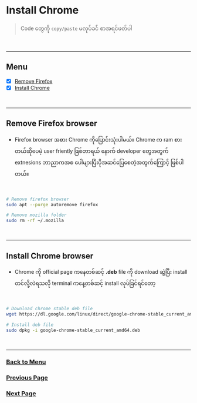 # Install Chrome
> Code တွေကို `copy/paste` မလုပ်ခင်် စာအရင်ဖတ်ပါ

</br>

---

## Menu

- [x] [Remove Firefox](#remove-firefox-browser)
- [x] [Install Chrome](#install-chrome-browser)

</br>

---

## Remove Firefox browser

- Firefox browser အစား Chrome ကိုပြောင်းသုံးပါမယ်။ Chrome က ram စားတယ်ဆိုပေမဲ့ user friently ဖြစ်တာရယ် နောက် developer တွေအတွက် extnesions ဘာညာကအစ ပေါများပြီးပိုအဆင်ပြေစေတဲ့အတွက်ကြောင့် ဖြစ်ပါတယ်။

</br>

```bash
# Remove firefox browser
sudo apt --purge autoremove firefox

# Remove mozilla folder
sudo rm -rf ~/.mozilla
```

</br>

---

## Install Chrome browser

- Chrome ကို official page ကနေတစ်ဆင့် **.deb** file ကို download ဆွဲပြီး install တင်လို့လဲရသလို terminal ကနေ့တစ်ဆင့် install လုပ်ခြင်ရင်တော့

</br>

```bash
# Download chrome stable deb file
wget https://dl.google.com/linux/direct/google-chrome-stable_current_amd64.deb

# Install deb file
sudo dpkg -i google-chrome-stable_current_amd64.deb
```

</br>

---

### [Back to Menu](#menu)

### [Previous Page](./2.Install_git.md)

### [Next Page](/4.Setup_vpn.md#setup-111/warp-vpn)
